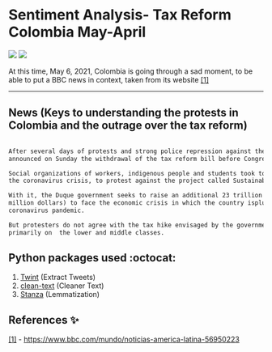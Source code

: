 # Sentiment Analysis- Tax Reform Colombia May-April
![](https://img.shields.io/github/languages/code-size/eljosephavila123/Colombia-Sentiment-Analysis-2021-April_May)
![](https://img.shields.io/github/last-commit/eljosephavila123/Colombia-Sentiment-Analysis-2021-April_May)

At this time, May 6, 2021, Colombia is going through a sad moment, to be able to put a BBC news in context, taken from its website [[1]](https://www.bbc.com/mundo/noticias-america-latina-56950223)
___
## News (Keys to understanding the protests in Colombia and the outrage over the tax reform)

```txt

After several days of protests and strong police repression against the protesters, President Iván Duque 
announced on Sunday the withdrawal of the tax reform bill before Congress.

Social organizations of workers, indigenous people and students took to the streets of Colombia despite 
the coronavirus crisis, to protest against the project called Sustainable Solidarity Law.

With it, the Duque government seeks to raise an additional 23 trillion Colombian pesos(about US $ 6,300 
million dollars) to face the economic crisis in which the country isplunged, very affected by the 
coronavirus pandemic.

But protesters do not agree with the tax hike envisaged by the government project, which they say falls
primarily on  the lower and middle classes.

```





## Python packages used :octocat:
1. [Twint](https://github.com/twintproject/twint) (Extract Tweets)
2. [clean-text](https://github.com/jfilter/clean-text) (Cleaner Text)
3. [Stanza](https://github.com/stanfordnlp/stanza) (Lemmatization)


## References :sparkles:

[[1]](https://www.bbc.com/mundo/noticias-america-latina-56950223) - https://www.bbc.com/mundo/noticias-america-latina-56950223
